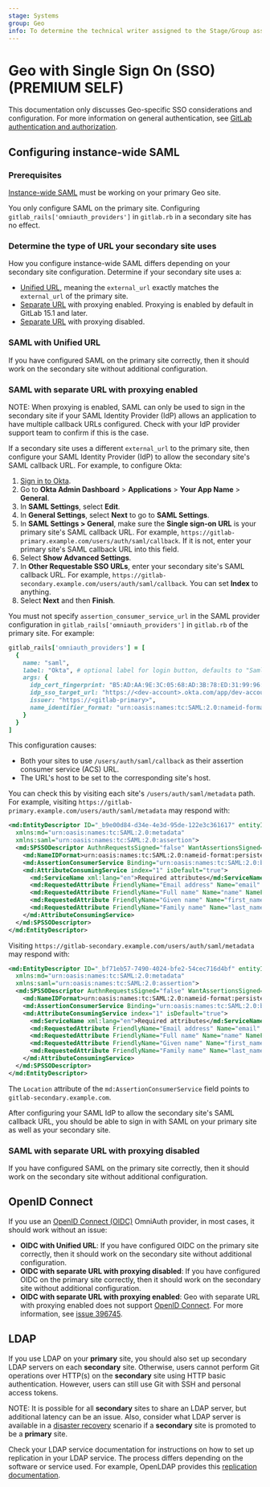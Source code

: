 ```yaml
---
stage: Systems
group: Geo
info: To determine the technical writer assigned to the Stage/Group associated with this page, see https://about.gitlab.com/handbook/product/ux/technical-writing/#assignments
---
```


# Geo with Single Sign On (SSO) **(PREMIUM SELF)**

This documentation only discusses Geo-specific SSO considerations and configuration. For more information on general authentication, see [GitLab authentication and authorization](../../auth/index.md).

## Configuring instance-wide SAML

### Prerequisites

[Instance-wide SAML](../../../integration/saml.md) must be working on your primary Geo site.

You only configure SAML on the primary site. Configuring `gitlab_rails['omniauth_providers']` in `gitlab.rb` in a secondary site has no effect.

### Determine the type of URL your secondary site uses

How you configure instance-wide SAML differs depending on your secondary site configuration. Determine if your secondary site uses a:

- [Unified URL](../secondary_proxy/index.md#set-up-a-unified-url-for-geo-sites), meaning the `external_url` exactly matches the `external_url` of the primary site.
- [Separate URL](../secondary_proxy/index.md#geo-proxying-with-separate-urls) with proxying enabled. Proxying is enabled by default in GitLab 15.1 and later.
- [Separate URL](../secondary_proxy/index.md#geo-proxying-with-separate-urls) with proxying disabled.

### SAML with Unified URL

If you have configured SAML on the primary site correctly, then it should work on the secondary site without additional configuration.

### SAML with separate URL with proxying enabled

NOTE:
When proxying is enabled, SAML can only be used to sign in the secondary site if your SAML Identity Provider (IdP) allows an
application to have multiple callback URLs configured. Check with your IdP provider support team to confirm if this is the case.

If a secondary site uses a different `external_url` to the primary site, then configure your SAML Identity Provider (IdP) to allow the secondary site's SAML callback URL. For example, to configure Okta:

1. [Sign in to Okta](https://www.okta.com/login/).
1. Go to **Okta Admin Dashboard** > **Applications** > **Your App Name** > **General**.
1. In **SAML Settings**, select **Edit**.
1. In **General Settings**, select **Next** to go to **SAML Settings**.
1. In **SAML Settings > General**, make sure the **Single sign-on URL** is your primary site's SAML callback URL. For example, `https://gitlab-primary.example.com/users/auth/saml/callback`. If it is not, enter your primary site's SAML callback URL into this field.
1. Select **Show Advanced Settings**.
1. In **Other Requestable SSO URLs**, enter your secondary site's SAML callback URL. For example, `https://gitlab-secondary.example.com/users/auth/saml/callback`. You can set **Index** to anything.
1. Select **Next** and then **Finish**.

You must not specify `assertion_consumer_service_url` in the SAML provider configuration in `gitlab_rails['omniauth_providers']` in `gitlab.rb` of the primary site. For example:

```ruby
gitlab_rails['omniauth_providers'] = [
  {
    name: "saml",
    label: "Okta", # optional label for login button, defaults to "Saml"
    args: {
      idp_cert_fingerprint: "B5:AD:AA:9E:3C:05:68:AD:3B:78:ED:31:99:96:96:43:9E:6D:79:96",
      idp_sso_target_url: "https://<dev-account>.okta.com/app/dev-account_gitlabprimary_1/exk7k2gft2VFpVFXa5d1/sso/saml",
      issuer: "https://<gitlab-primary>",
      name_identifier_format: "urn:oasis:names:tc:SAML:2.0:nameid-format:persistent"
    }
  }
]
```

This configuration causes:

- Both your sites to use `/users/auth/saml/callback` as their assertion consumer service (ACS) URL.
- The URL's host to be set to the corresponding site's host.

You can check this by visiting each site's `/users/auth/saml/metadata` path. For example, visiting `https://gitlab-primary.example.com/users/auth/saml/metadata` may respond with:

```xml
<md:EntityDescriptor ID="_b9e00d84-d34e-4e3d-95de-122e3c361617" entityID="https://gitlab-primary.example.com"
  xmlns:md="urn:oasis:names:tc:SAML:2.0:metadata"
  xmlns:saml="urn:oasis:names:tc:SAML:2.0:assertion">
  <md:SPSSODescriptor AuthnRequestsSigned="false" WantAssertionsSigned="false" protocolSupportEnumeration="urn:oasis:names:tc:SAML:2.0:protocol">
    <md:NameIDFormat>urn:oasis:names:tc:SAML:2.0:nameid-format:persistent</md:NameIDFormat>
    <md:AssertionConsumerService Binding="urn:oasis:names:tc:SAML:2.0:bindings:HTTP-POST" Location="https://gitlab-primary.example.com/users/auth/saml/callback"    index="0" isDefault="true"/>
    <md:AttributeConsumingService index="1" isDefault="true">
      <md:ServiceName xml:lang="en">Required attributes</md:ServiceName>
      <md:RequestedAttribute FriendlyName="Email address" Name="email" NameFormat="urn:oasis:names:tc:SAML:2.0:attrname-format:basic" isRequired="false"/>
      <md:RequestedAttribute FriendlyName="Full name" Name="name" NameFormat="urn:oasis:names:tc:SAML:2.0:attrname-format:basic" isRequired="false"/>
      <md:RequestedAttribute FriendlyName="Given name" Name="first_name" NameFormat="urn:oasis:names:tc:SAML:2.0:attrname-format:basic" isRequired="false"/>
      <md:RequestedAttribute FriendlyName="Family name" Name="last_name" NameFormat="urn:oasis:names:tc:SAML:2.0:attrname-format:basic" isRequired="false"/>
    </md:AttributeConsumingService>
  </md:SPSSODescriptor>
</md:EntityDescriptor>
```

Visiting `https://gitlab-secondary.example.com/users/auth/saml/metadata` may respond with:

```xml
<md:EntityDescriptor ID="_bf71eb57-7490-4024-bfe2-54cec716d4bf" entityID="https://gitlab-primary.example.com"
  xmlns:md="urn:oasis:names:tc:SAML:2.0:metadata"
  xmlns:saml="urn:oasis:names:tc:SAML:2.0:assertion">
  <md:SPSSODescriptor AuthnRequestsSigned="false" WantAssertionsSigned="false" protocolSupportEnumeration="urn:oasis:names:tc:SAML:2.0:protocol">
    <md:NameIDFormat>urn:oasis:names:tc:SAML:2.0:nameid-format:persistent</md:NameIDFormat>
    <md:AssertionConsumerService Binding="urn:oasis:names:tc:SAML:2.0:bindings:HTTP-POST" Location="https://gitlab-secondary.example.com/users/auth/saml/callback"    index="0" isDefault="true"/>
    <md:AttributeConsumingService index="1" isDefault="true">
      <md:ServiceName xml:lang="en">Required attributes</md:ServiceName>
      <md:RequestedAttribute FriendlyName="Email address" Name="email" NameFormat="urn:oasis:names:tc:SAML:2.0:attrname-format:basic" isRequired="false"/>
      <md:RequestedAttribute FriendlyName="Full name" Name="name" NameFormat="urn:oasis:names:tc:SAML:2.0:attrname-format:basic" isRequired="false"/>
      <md:RequestedAttribute FriendlyName="Given name" Name="first_name" NameFormat="urn:oasis:names:tc:SAML:2.0:attrname-format:basic" isRequired="false"/>
      <md:RequestedAttribute FriendlyName="Family name" Name="last_name" NameFormat="urn:oasis:names:tc:SAML:2.0:attrname-format:basic" isRequired="false"/>
    </md:AttributeConsumingService>
  </md:SPSSODescriptor>
</md:EntityDescriptor>
```

The `Location` attribute of the `md:AssertionConsumerService` field points to `gitlab-secondary.example.com`.

After configuring your SAML IdP to allow the secondary site's SAML callback URL, you should be able to sign in with SAML on your primary site as well as your secondary site.

### SAML with separate URL with proxying disabled

If you have configured SAML on the primary site correctly, then it should work on the secondary site without additional configuration.

## OpenID Connect

If you use an [OpenID Connect (OIDC)](../../auth/oidc.md) OmniAuth provider,
in most cases, it should work without an issue:

- **OIDC with Unified URL**: If you have configured OIDC on the primary site correctly, then it should work on the secondary site without additional configuration.
- **OIDC with separate URL with proxying disabled**: If you have configured OIDC on the primary site correctly, then it should work on the secondary site without additional configuration.
- **OIDC with separate URL with proxying enabled**: Geo with separate URL with proxying enabled does not support [OpenID Connect](../../auth/oidc.md). For more information, see [issue 396745](https://gitlab.com/gitlab-org/gitlab/-/issues/396745).

## LDAP

If you use LDAP on your **primary** site, you should also set up secondary LDAP servers on each **secondary** site. Otherwise, users cannot perform Git operations over HTTP(s) on the **secondary** site using HTTP basic authentication. However, users can still use Git with SSH and personal access tokens.

NOTE:
It is possible for all **secondary** sites to share an LDAP server, but additional latency can be an issue. Also, consider what LDAP server is available in a [disaster recovery](../disaster_recovery/index.md) scenario if a **secondary** site is promoted to be a **primary** site.

Check your LDAP service documentation for instructions on how to set up replication in your LDAP service. The process differs depending on the software or service used. For example, OpenLDAP provides this [replication documentation](https://www.openldap.org/doc/admin24/replication.html).
